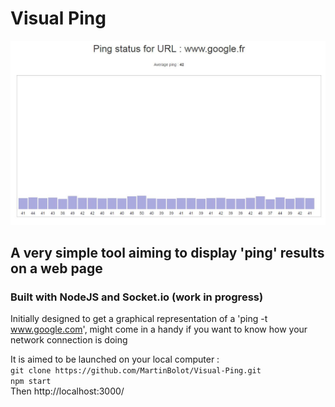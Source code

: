 # Visual Ping

![example image](/public/images/example.jpg)
## A very simple tool aiming to display 'ping' results on a web page
### Built with NodeJS and Socket.io (work in progress)

Initially designed to get a graphical representation of a 'ping -t www.google.com', might come in a handy if you want to know how your network connection is doing

It is aimed to be launched on your local computer :  
`git clone https://github.com/MartinBolot/Visual-Ping.git`  
`npm start`  
Then http://localhost:3000/
